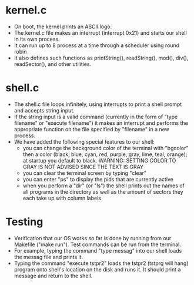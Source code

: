 kernel.c
==============
- On boot, the kernel prints an ASCII logo.
- The kernel.c file makes an interrupt (interrupt 0x21) and starts our shell in its own process.
- It can run up to 8 process at a time through a scheduler using round robin
- It also defines such functions as printString(), readString(), mod(), div(), readSector(), and other utilities.

shell.c
==============
- The shell.c file loops infinitely, using interrupts to print a shell prompt and accepts string input.
- If the string input is a valid command (currently in the form of "type filename" or "execute filename") it makes an interrupt and performs the appropriate function on the file specified by "filename" in a new process.
- We have added the following special features to our shell:
  - you can change the background color of the terminal with "bgcolor" then a color (black, blue, cyan, red, purple, gray, lime, teal, orange); at startup you default to black. WARNING: SETTING COLOR TO GRAY IS NOT ADVISED SINCE THE TEXT IS GRAY
  - you can clear the terminal screen by typing "clear"
  - you can enter "ps" to display the pids that are currently active
  - when you perform a "dir" (or "ls") the shell prints out the names of all programs in the directory as well as the amount of sectors they each take up with column labels

Testing
==============
- Verification that our OS works so far is done by running from our Makefile ("make run"). Test commands can be run from the terminal.
- For example, typing the command "type messag" into our shell loads the messag file and prints it.
- Typing the command "execute tstpr2" loads the tstpr2 (tstprg will hang) program onto shell's location on the disk and runs it. It should print a message and return to the shell.
